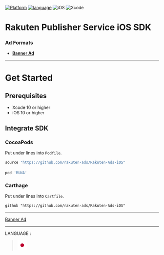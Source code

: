 <div id="top"></div>

[![Platform](http://img.shields.io/badge/platform-iOS-blue.svg?style=flat)](https://developer.apple.com/ios/)
[![language](https://camo.githubusercontent.com/c26adc3630b1c213a4b3372979a3b805f7342746/68747470733a2f2f696d672e736869656c64732e696f2f62616467652f6c616e67756167652d4f626a6563746976652d2d432d626c75652e737667)](https://developer.apple.com/documentation)
![iOS](http://img.shields.io/badge/support-iOS_10+-blue.svg?style=flat)
![Xcode](http://img.shields.io/badge/IDE-Xcode_10+-blue.svg?style=flat)

# Rakuten Publisher Service iOS SDK

### Ad Formats

* **[Banner Ad](./doc/bannerads/README.md)**

---
# Get Started

<div id="prerequisites"></div>

## Prerequisites

* Xcode 10 or higher
* iOS 10 or higher


<div id="import_sdk"></div>

## Integrate SDK

### CocoaPods
Put under lines into `Podfile`.

```ruby
source "https://github.com/rakuten-ads/Rakuten-Ads-iOS"

pod 'RUNA'
```

### Carthage
Put under lines into `Cartfile`.

```
github "https://github.com/rakuten-ads/Rakuten-Ads-iOS"
```

---

[Banner Ad](./doc/bannerads/README.md)

---
LANGUAGE :
> [![jp](./doc/lang/ja.png)](./doc/ja)
